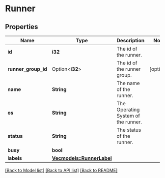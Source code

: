 # Runner

## Properties

Name | Type | Description | Notes
------------ | ------------- | ------------- | -------------
**id** | **i32** | The id of the runner. | 
**runner_group_id** | Option<**i32**> | The id of the runner group. | [optional]
**name** | **String** | The name of the runner. | 
**os** | **String** | The Operating System of the runner. | 
**status** | **String** | The status of the runner. | 
**busy** | **bool** |  | 
**labels** | [**Vec<models::RunnerLabel>**](runner-label.md) |  | 

[[Back to Model list]](../README.md#documentation-for-models) [[Back to API list]](../README.md#documentation-for-api-endpoints) [[Back to README]](../README.md)


